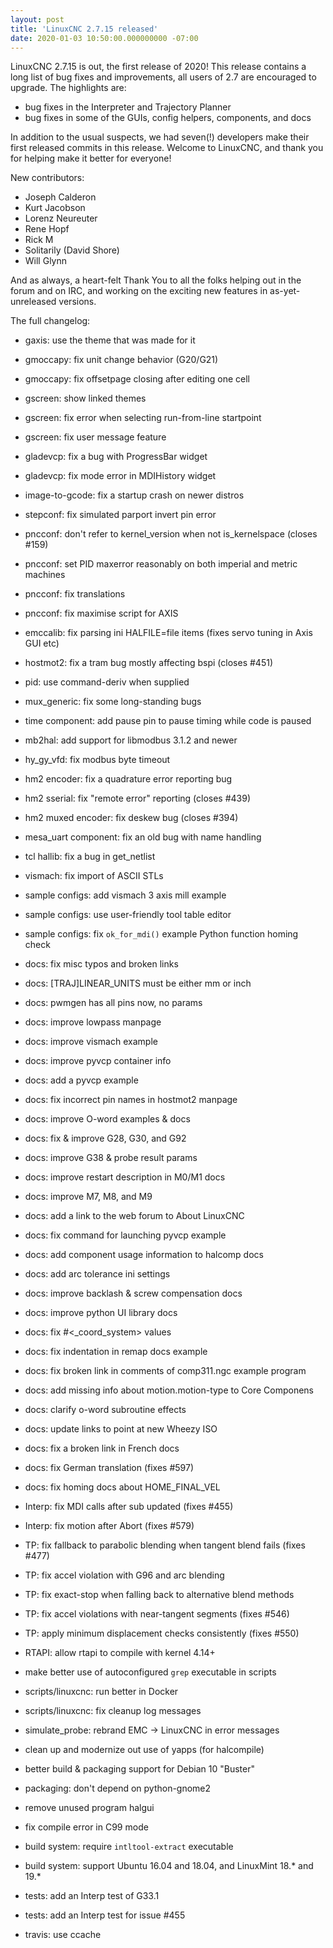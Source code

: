 ```yaml
---
layout: post
title: 'LinuxCNC 2.7.15 released'
date: 2020-01-03 10:50:00.000000000 -07:00
---
```

LinuxCNC 2.7.15 is out, the first release of 2020!  This release contains
a long list of bug fixes and improvements, all users of 2.7 are encouraged
to upgrade.  The highlights are:

* bug fixes in the Interpreter and Trajectory Planner
* bug fixes in some of the GUIs, config helpers, components, and docs

In addition to the usual suspects, we had seven(!) developers make their
first released commits in this release.  Welcome to LinuxCNC, and thank
you for helping make it better for everyone!

New contributors:
* Joseph Calderon
* Kurt Jacobson
* Lorenz Neureuter
* Rene Hopf
* Rick M
* Solitarily (David Shore)
* Will Glynn


And as always, a heart-felt Thank You to all the folks helping out
in the forum and on IRC, and working on the exciting new features in
as-yet-unreleased versions.


The full changelog:

* gaxis: use the theme that was made for it
* gmoccapy: fix unit change behavior (G20/G21)
* gmoccapy: fix offsetpage closing after editing one cell
* gscreen: show linked themes
* gscreen: fix error when selecting run-from-line startpoint
* gscreen: fix user message feature
* gladevcp: fix a bug with ProgressBar widget
* gladevcp: fix mode error in MDIHistory widget
* image-to-gcode: fix a startup crash on newer distros

* stepconf: fix simulated parport invert pin error
* pncconf: don't refer to kernel\_version when not is\_kernelspace (closes #159)
* pncconf: set PID maxerror reasonably on both imperial and metric machines
* pncconf: fix translations
* pncconf: fix maximise script for AXIS
* emccalib: fix parsing ini HALFILE=file items (fixes servo tuning in Axis GUI etc)

* hostmot2: fix a tram bug mostly affecting bspi (closes #451)
* pid: use command-deriv when supplied
* mux\_generic: fix some long-standing bugs
* time component: add pause pin to pause timing while code is paused
* mb2hal: add support for libmodbus 3.1.2 and newer
* hy\_gy\_vfd: fix modbus byte timeout
* hm2 encoder: fix a quadrature error reporting bug
* hm2 sserial: fix "remote error" reporting (closes #439)
* hm2 muxed encoder: fix deskew bug (closes #394)
* mesa\_uart component: fix an old bug with name handling

* tcl hallib: fix a bug in get\_netlist
* vismach: fix import of ASCII STLs

* sample configs: add vismach 3 axis mill example
* sample configs: use user-friendly tool table editor
* sample configs: fix `ok_for_mdi()` example Python function homing check

* docs: fix misc typos and broken links
* docs: [TRAJ]LINEAR\_UNITS must be either mm or inch
* docs: pwmgen has all pins now, no params
* docs: improve lowpass manpage
* docs: improve vismach example
* docs: improve pyvcp container info
* docs: add a pyvcp example
* docs: fix incorrect pin names in hostmot2 manpage
* docs: improve O-word examples & docs
* docs: fix & improve G28, G30, and G92
* docs: improve G38 & probe result params
* docs: improve restart description in M0/M1 docs
* docs: improve M7, M8, and M9
* docs: add a link to the web forum to About LinuxCNC
* docs: fix command for launching pyvcp example
* docs: add component usage information to halcomp docs
* docs: add arc tolerance ini settings
* docs: improve backlash & screw compensation docs
* docs: improve python UI library docs
* docs: fix #<\_coord\_system> values
* docs: fix indentation in remap docs example
* docs: fix broken link in comments of comp311.ngc example program
* docs: add missing info about motion.motion-type to Core Componens
* docs: clarify o-word subroutine effects
* docs: update links to point at new Wheezy ISO
* docs: fix a broken link in French docs
* docs: fix German translation (fixes #597)
* docs: fix homing docs about HOME\_FINAL\_VEL

* Interp: fix MDI calls after sub updated (fixes #455)
* Interp: fix motion after Abort (fixes #579)

* TP: fix fallback to parabolic blending when tangent blend fails (fixes #477)
* TP: fix accel violation with G96 and arc blending
* TP: fix exact-stop when falling back to alternative blend methods
* TP: fix accel violations with near-tangent segments (fixes #546)
* TP: apply minimum displacement checks consistently (fixes #550)

* RTAPI: allow rtapi to compile with kernel 4.14+

* make better use of autoconfigured `grep` executable in scripts
* scripts/linuxcnc: run better in Docker
* scripts/linuxcnc: fix cleanup log messages

* simulate\_probe: rebrand EMC -> LinuxCNC in error messages

* clean up and modernize out use of yapps (for halcompile)
* better build & packaging support for Debian 10 "Buster"
* packaging: don't depend on python-gnome2
* remove unused program halgui
* fix compile error in C99 mode
* build system: require `intltool-extract` executable
* build system: support Ubuntu 16.04 and 18.04, and LinuxMint 18.\* and 19.\*
* tests: add an Interp test of G33.1
* tests: add an Interp test for issue #455
* travis: use ccache
